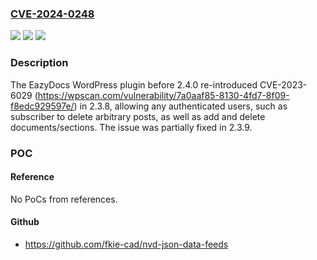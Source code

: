 ### [CVE-2024-0248](https://cve.mitre.org/cgi-bin/cvename.cgi?name=CVE-2024-0248)
![](https://img.shields.io/static/v1?label=Product&message=EazyDocs&color=blue)
![](https://img.shields.io/static/v1?label=Version&message=2.3.8%3C%202.4.0%20&color=brighgreen)
![](https://img.shields.io/static/v1?label=Vulnerability&message=CWE-862%20Missing%20Authorization&color=brighgreen)

### Description

The EazyDocs WordPress plugin before 2.4.0 re-introduced CVE-2023-6029 (https://wpscan.com/vulnerability/7a0aaf85-8130-4fd7-8f09-f8edc929597e/) in 2.3.8, allowing any authenticated users, such as subscriber to delete arbitrary posts, as well as add and delete documents/sections. The issue was partially fixed in 2.3.9.

### POC

#### Reference
No PoCs from references.

#### Github
- https://github.com/fkie-cad/nvd-json-data-feeds

